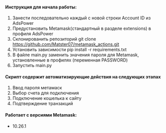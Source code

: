 #### Инструкция для начала работы:
1. Занести последовательно каждый с новой строки Account ID из AdsPower
2. Предустановить Metamask(стандартный в разделе extensions) в профиля AdsPower
3. Склонированить репозиторий git clone https://github.com/Matster07/metamask_actions.git
4. Установить зависимости pip install -r requirements.txt
5. В файле main.py заменить значения пароля для Metamask, установленные в профилях (переменная PASSWORD)
6. Запустить main.py

#### Скрипт содержит автоматизирующие действия на следующих этапах
1. Ввод пароля метамаск
2. Выбор счета для подключения
3. Подключение кошелька к сайту
4. Подтверждение транзакций

#### Работает с версиями Metamask:
- 10.26.1
